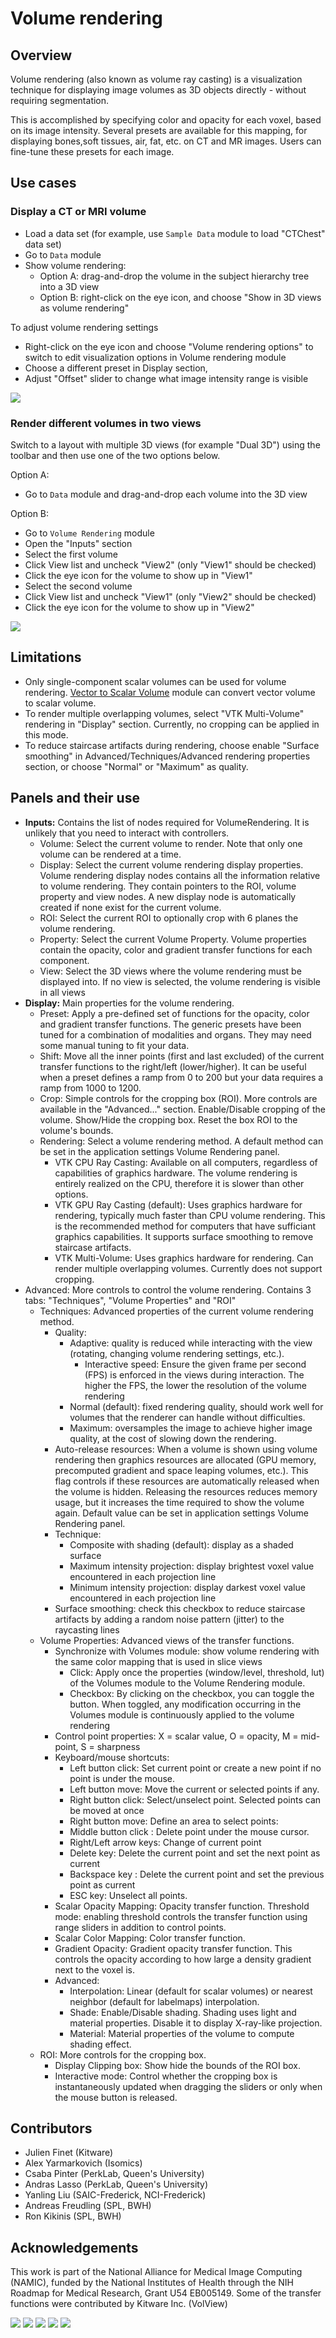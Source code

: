 # Volume rendering

## Overview

Volume rendering (also known as volume ray casting) is a visualization technique for displaying image volumes as 3D objects directly - without requiring segmentation.

This is accomplished by specifying color and opacity for each voxel, based on its image intensity. Several presets are available for this mapping, for displaying bones,soft tissues, air, fat, etc. on CT and MR images. Users can fine-tune these presets for each image.

## Use cases

### Display a CT or MRI volume

- Load a data set (for example, use `Sample Data` module to load "CTChest" data set)
- Go to `Data` module
- Show volume rendering:
  - Option A: drag-and-drop the volume in the subject hierarchy tree into a 3D view
  - Option B: right-click on the eye icon, and choose "Show in 3D views as volume rendering"

To adjust volume rendering settings
- Right-click on the eye icon and choose "Volume rendering options" to switch to edit visualization options in Volume rendering module
- Choose a different preset in Display section,
- Adjust "Offset" slider to change what image intensity range is visible

![](https://github.com/Slicer/Slicer/releases/download/docs-resources/module_volumerendering_basic.png)

### Render different volumes in two views

Switch to a layout with multiple 3D views (for example "Dual 3D") using the toolbar and then use one of the two options below.

Option A:
- Go to `Data` module and drag-and-drop each volume into the 3D view

Option B:
- Go to `Volume Rendering` module
- Open the "Inputs" section
- Select the first volume
- Click View list and uncheck "View2" (only "View1" should be checked)
- Click the eye icon for the volume to show up in "View1"
- Select the second volume
- Click View list and uncheck "View1" (only "View2" should be checked)
- Click the eye icon for the volume to show up in "View2"

![](https://github.com/Slicer/Slicer/releases/download/docs-resources/module_volumerendering_multiview.png)

## Limitations

- Only single-component scalar volumes can be used for volume rendering. [Vector to Scalar Volume](vectortoscalarvolume.md) module can convert vector volume to scalar volume.
- To render multiple overlapping volumes, select "VTK Multi-Volume" rendering in "Display" section. Currently, no cropping can be applied in this mode.
- To reduce staircase artifacts during rendering, choose enable "Surface smoothing" in Advanced/Techniques/Advanced rendering properties section, or choose "Normal" or "Maximum" as quality.

## Panels and their use

- **Inputs:** Contains the list of nodes required for VolumeRendering. It is unlikely that you need to interact with controllers.
  - Volume: Select the current volume to render. Note that only one volume can be rendered at a time.
  - Display: Select the current volume rendering display properties. Volume rendering display nodes contains all the information relative to volume rendering. They contain pointers to the ROI, volume property and view nodes. A new display node is automatically created if none exist for the current volume.
  - ROI: Select the current ROI to optionally crop with 6 planes the volume rendering.
  - Property: Select the current Volume Property. Volume properties contain the opacity, color and gradient transfer functions for each component.
  - View: Select the 3D views where the volume rendering must be displayed into. If no view is selected, the volume rendering is visible in all views
- **Display:** Main properties for the volume rendering.
  - Preset: Apply a pre-defined set of functions for the opacity, color and gradient transfer functions. The generic presets have been tuned for a combination of modalities and organs. They may need some manual tuning to fit your data.
  - Shift: Move all the inner points (first and last excluded) of the current transfer functions to the right/left (lower/higher). It can be useful when a preset defines a ramp from 0 to 200 but your data requires a ramp from 1000 to 1200.
  - Crop: Simple controls for the cropping box (ROI). More controls are available in the "Advanced..." section. Enable/Disable cropping of the volume. Show/Hide the cropping box. Reset the box ROI to the volume's bounds.
  - Rendering: Select a volume rendering method. A default method can be set in the application settings Volume Rendering panel.
    - VTK CPU Ray Casting: Available on all computers, regardless of capabilities of graphics hardware. The volume rendering is entirely realized on the CPU, therefore it is slower than other options.
    - VTK GPU Ray Casting (default): Uses graphics hardware for rendering, typically much faster than CPU volume rendering. This is the recommended method for computers that have sufficiant graphics capabilities. It supports surface smoothing to remove staircase artifacts.
    - VTK Multi-Volume: Uses graphics hardware for rendering. Can render multiple overlapping volumes. Currently does not support cropping.
- Advanced: More controls to control the volume rendering. Contains 3 tabs: "Techniques", "Volume Properties" and "ROI"
  - Techniques: Advanced properties of the current volume rendering method.
    - Quality:
      - Adaptive: quality is reduced while interacting with the view (rotating, changing volume rendering settings, etc.).
        - Interactive speed: Ensure the given frame per second (FPS) is enforced in the views during interaction. The higher the FPS, the lower the resolution of the volume rendering
      - Normal (default): fixed rendering quality, should work well for volumes that the renderer can handle without difficulties.
      - Maximum: oversamples the image to achieve higher image quality, at the cost of slowing down the rendering.
    - Auto-release resources: When a volume is shown using volume rendering then graphics resources are allocated (GPU memory, precomputed gradient and space leaping volumes, etc.). This flag controls if these resources are automatically released when the volume is hidden. Releasing the resources reduces memory usage, but it increases the time required to show the volume again. Default value can be set in application settings Volume Rendering panel.
    - Technique:
      - Composite with shading (default): display as a shaded surface
      - Maximum intensity projection: display brightest voxel value encountered in each projection line
      - Minimum intensity projection: display darkest voxel value encountered in each projection line
    - Surface smoothing: check this checkbox to reduce staircase artifacts by adding a random noise pattern (jitter) to the raycasting lines
  - Volume Properties: Advanced views of the transfer functions.
    - Synchronize with Volumes module: show volume rendering with the same color mapping that is used in slice views
      - Click: Apply once the properties (window/level, threshold, lut) of the Volumes module to the Volume Rendering module.
      - Checkbox: By clicking on the checkbox, you can toggle the button. When toggled, any modification occurring in the Volumes module is continuously applied to the volume rendering
    - Control point properties: X = scalar value, O = opacity, M = mid-point, S = sharpness
    - Keyboard/mouse shortcuts:
      - Left button click: Set current point or create a new point if no point is under the mouse.
      - Left button move: Move the current or selected points if any.
      - Right button click: Select/unselect point. Selected points can be moved at once
      - Right button move: Define an area to select points:
      - Middle button click : Delete point under the mouse cursor.
      - Right/Left arrow keys: Change of current point
      - Delete key: Delete the current point and set the next point as current
      - Backspace key : Delete the current point and set the previous point as current
      - ESC key: Unselect all points.
    - Scalar Opacity Mapping: Opacity transfer function. Threshold mode: enabling threshold controls the transfer function using range sliders in addition to control points.
    - Scalar Color Mapping: Color transfer function.
    - Gradient Opacity: Gradient opacity transfer function. This controls the opacity according to how large a density gradient next to the voxel is.
    - Advanced:
      - Interpolation: Linear (default for scalar volumes) or nearest neighbor (default for labelmaps) interpolation.
      - Shade: Enable/Disable shading. Shading uses light and material properties. Disable it to display X-ray-like projection.
      - Material: Material properties of the volume to compute shading effect.
  - ROI: More controls for the cropping box.
    - Display Clipping box: Show hide the bounds of the ROI box.
    - Interactive mode: Control whether the cropping box is instantaneously updated when dragging the sliders or only when the mouse button is released.

## Contributors

- Julien Finet (Kitware)
- Alex Yarmarkovich (Isomics)
- Csaba Pinter (PerkLab, Queen's University)
- Andras Lasso (PerkLab, Queen's University)
- Yanling Liu (SAIC-Frederick, NCI-Frederick)
- Andreas Freudling (SPL, BWH)
- Ron Kikinis (SPL, BWH)

## Acknowledgements

 This work is part of the National Alliance for Medical Image Computing (NAMIC), funded by the National Institutes of Health through the NIH Roadmap for Medical Research, Grant U54 EB005149. Some of the transfer functions were contributed by Kitware Inc. (VolView)

![](https://github.com/Slicer/Slicer/releases/download/docs-resources/logo_kitware.png)
![](https://github.com/Slicer/Slicer/releases/download/docs-resources/logo_isomics.png)
![](https://github.com/Slicer/Slicer/releases/download/docs-resources/logo_spl.png)
![](https://github.com/Slicer/Slicer/releases/download/docs-resources/logo_namic.png)
![](https://github.com/Slicer/Slicer/releases/download/docs-resources/logo_perklab.png)
